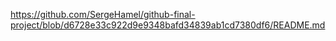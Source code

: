 https://github.com/SergeHamel/github-final-project/blob/d6728e33c922d9e9348bafd34839ab1cd7380df6/README.md
